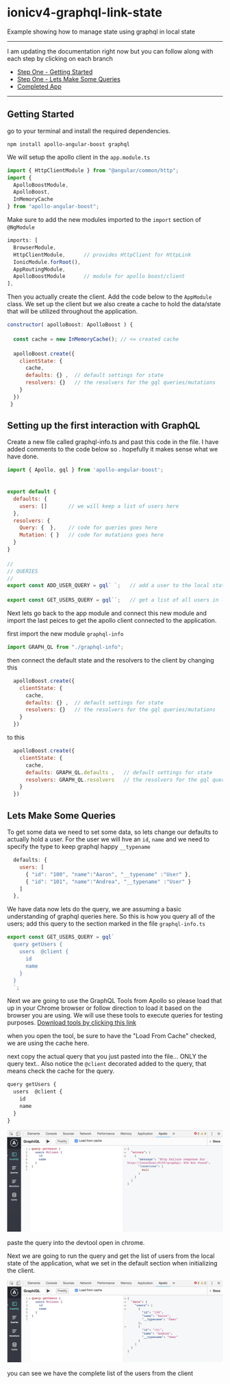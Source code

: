 # ionicv4-graphql-link-state
Example showing how to manage state using graphql in local state

---

I am updating the documentation right now but you can follow along with each step by clicking on each branch

- [Step One - Getting Started](https://github.com/aaronksaunders/ionicv4-graphql-link-state/tree/step-one)
- [Step One - Lets Make Some Queries](https://github.com/aaronksaunders/ionicv4-graphql-link-state/tree/step-two)
- [Completed App](https://github.com/aaronksaunders/ionicv4-graphql-link-state)

---

## Getting Started

go to your terminal and install the required dependencies.

```
npm install apollo-angular-boost graphql
```

We will setup the apollo client in the `app.module.ts`

```javascript
import { HttpClientModule } from "@angular/common/http";
import {
  ApolloBoostModule,
  ApolloBoost,
  InMemoryCache
} from "apollo-angular-boost";
```

Make sure to add the new modules imported to the `import` section of `@NgModule`

```javascript
imports: [
  BrowserModule,
  HttpClientModule,      // provides HttpClient for HttpLink
  IonicModule.forRoot(),
  AppRoutingModule,
  ApolloBoostModule      // module for apollo boost/client
],
```

Then you actually create the client. Add the code below to the `AppModule` class. We set up the client but we also create a cache to hold the data/state that will be utilized throughout the application.

```javascript
constructor( apolloBoost: ApolloBoost ) {

  const cache = new InMemoryCache(); // <= created cache
  
  apolloBoost.create({
    clientState: {
      cache,
      defaults: {} ,  // default settings for state
      resolvers: {}   // the resolvers for the gql queries/mutations
    }
  })
 }
```

## Setting up the first interaction with GraphQL

Create a new file called graphql-info.ts and past this code in the file. I have added comments to the code below so . hopefully it makes sense what we have done.

```javascript
import { Apollo, gql } from 'apollo-angular-boost';


export default {
  defaults: {
    users: []       // we will keep a list of users here
  },
  resolvers: {
    Query: {  },    // code for queries goes here
    Mutation: { }   // code for mutations goes here
  }
}

//
// QUERIES
//
export const ADD_USER_QUERY = gql` `;   // add a user to the local state

export const GET_USERS_QUERY = gql``;   // get a list of all users in local state
```
Next lets go back to the app module and connect this new module and import the last peices to get the apollo client connected to the application.

first import the new module `graphql-info`

```javascript
import GRAPH_QL from "./graphql-info";
```

then connect the default state and the resolvers to the client by changing this
```javascript
  apolloBoost.create({
    clientState: {
      cache,
      defaults: {} ,  // default settings for state
      resolvers: {}   // the resolvers for the gql queries/mutations
    }
  })
```

to this

```javascript
  apolloBoost.create({
    clientState: {
      cache,
      defaults: GRAPH_QL.defaults ,   // default settings for state
      resolvers: GRAPH_QL.resolvers   // the resolvers for the gql queries/mutations
    }
  })

```
## Lets Make Some Queries
To get some data we need to set some data, so lets change our defaults to actually hold a user. For the user we will hve an `id`, `name` and we need to specify the type to keep graphql happy `__typename`

```javascript
  defaults: {
    users: [
      { "id": "100", "name":"Aaron", "__typename" :"User" },
      { "id": "101", "name":"Andrea", "__typename" :"User" }
    ]
  },
```

We have data now lets do the query, we are assuming a basic understanding of graphql queries here. So this is how you query all of the users; add this query to the section marked in the file `graphql-info.ts`

```javascript
export const GET_USERS_QUERY = gql`
  query getUsers {
    users  @client {
      id
      name
    }
  }
  `;
  ```
  Next we are going to use the GraphQL Tools from Apollo so please load that up in your Chrome browser or follow direction to load it based on the browser you are using. We will use these tools to execute queries for testing purposes. [Download tools by clicking this link](https://github.com/apollographql/apollo-client-devtools)

  
  when you open the tool, be sure to have the "Load From Cache" checked, we are using the cache here.

  next copy the actual query that you just pasted into the file... ONLY the query text.. Also notice the `@client` decorated added to the query, that means check the cache for the query.

  ```javascript
  query getUsers {
    users  @client {
      id
      name
    }
  }
  ```

![/readme.images/Screen Shot 2018-09-16 at 11.59.08 PM.png](https://github.com/aaronksaunders/ionicv4-graphql-link-state/blob/step-two/readme.images/tools-image-1.png)

paste the query into the devtool open in chrome.

Next we are going to run the query and get the list of users from the local state of the application, what we set in the default section when initializing the client.

![/Screen Shot 2018-09-16 at 11.59.08 PM.png](https://github.com/aaronksaunders/ionicv4-graphql-link-state/blob/step-two/readme.images/tools-image-2.png)

you can see we have the complete list of the users from the client

